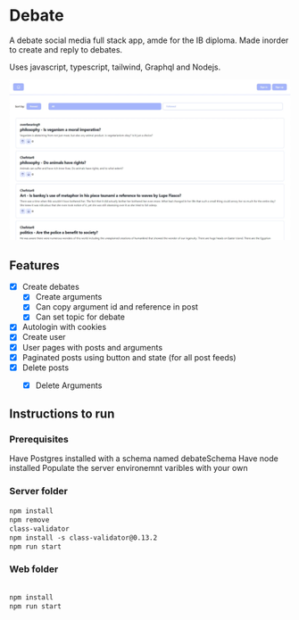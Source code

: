 # Debate

A debate social media full stack app, amde for the IB diploma.
Made inorder to create and reply to debates.

Uses javascript, typescript, tailwind, Graphql and Nodejs.

![Image of the debate app on desktop](https://github.com/chefsApprentice/Debate/blob/main/githubPreview/debate.PNG)

## Features

- [x] Create debates
  - [x] Create arguments
  - [x] Can copy argument id and reference in post
  - [x] Can set topic for debate
- [x] Autologin with cookies
- [x] Create user
- [x] User pages with posts and arguments
- [x] Paginated posts using button and state (for all post feeds)
- [x] Delete posts
  - [x] Delete Arguments


## Instructions to run

### Prerequisites

Have Postgres installed with a schema named debateSchema
Have node installed
Populate the server environemnt varibles with your own

### Server folder

```
npm install
npm remove
class-validator
npm install -s class-validator@0.13.2
npm run start

```

### Web folder

```

npm install
npm run start

```

